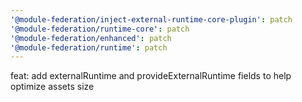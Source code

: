 ```yaml
---
'@module-federation/inject-external-runtime-core-plugin': patch
'@module-federation/runtime-core': patch
'@module-federation/enhanced': patch
'@module-federation/runtime': patch
---
```


feat: add externalRuntime and provideExternalRuntime fields to help optimize assets size
